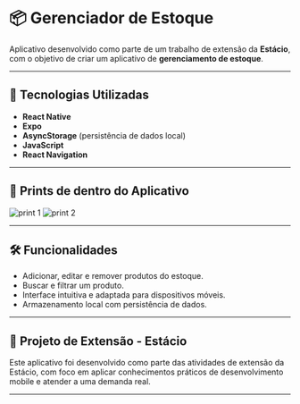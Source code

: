 # 📦 Gerenciador de Estoque

Aplicativo desenvolvido como parte de um trabalho de extensão da **Estácio**, com o objetivo de criar um aplicativo de **gerenciamento de estoque**.

---

## 🚀 Tecnologias Utilizadas

- **React Native**
- **Expo**
- **AsyncStorage** (persistência de dados local)
- **JavaScript**
- **React Navigation**

---

## 📱 Prints de dentro do Aplicativo

![print 1](https://github.com/user-attachments/assets/b7437170-4966-4c2b-a6d1-6fec300fcdcf)
![print 2](https://github.com/user-attachments/assets/2e0f5ce4-c95b-489b-9614-d0c6a60242bd)

---

## 🛠️ Funcionalidades

- Adicionar, editar e remover produtos do estoque.
- Buscar e filtrar um produto.
- Interface intuitiva e adaptada para dispositivos móveis.
- Armazenamento local com persistência de dados.

---

## 🏫 Projeto de Extensão - Estácio

Este aplicativo foi desenvolvido como parte das atividades de extensão da Estácio, com foco em aplicar conhecimentos práticos de desenvolvimento mobile e atender a uma demanda real.

---


